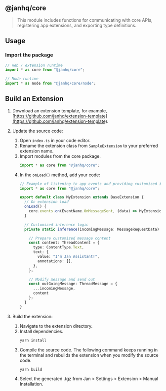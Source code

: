 ## @janhq/core

> This module includes functions for communicating with core APIs, registering app extensions, and exporting type definitions.

## Usage

### Import the package

```js
// Web / extension runtime
import * as core from "@janhq/core";

// Node runtime
import * as node from "@janhq/core/node";
```

## Build an Extension

1. Download an extension template, for example, [https://github.com/janhq/extension-template](https://github.com/janhq/extension-template).

2. Update the source code:
   1. Open `index.ts` in your code editor.
   2. Rename the extension class from `SampleExtension` to your preferred extension name.
   3. Import modules from the core package.
      ```ts
      import * as core from "@janhq/core";
      ```
   4. In the `onLoad()` method, add your code:
      ```ts
      // Example of listening to app events and providing customized inference logic:
      import * as core from "@janhq/core";

      export default class MyExtension extends BaseExtension {
        // On extension load
        onLoad() {
          core.events.on(EventName.OnMessageSent, (data) => MyExtension.inference(data, this));
        }

        // Customized inference logic
        private static inference(incomingMessage: MessageRequestData) {

          // Prepare customized message content
          const content: ThreadContent = {
            type: ContentType.Text,
            text: {
              value: "I'm Jan Assistant!",
              annotations: [],
            },
          };

          // Modify message and send out
          const outGoingMessage: ThreadMessage = {
            ...incomingMessage,
            content
          };
        }
      }
      ```
3. Build the extension:
   1. Navigate to the extension directory.
   2. Install dependencies.
      ```bash
      yarn install
      ```
   3. Compile the source code. The following command keeps running in the terminal and rebuilds the extension when you modify the source code.
      ```bash
      yarn build
      ```
   4. Select the generated .tgz from Jan > Settings > Extension > Manual Installation.